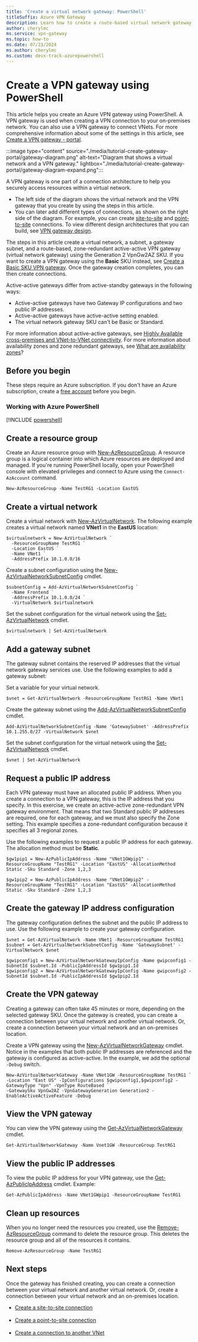 ```yaml
---
title: 'Create a virtual network gateway: PowerShell'
titleSuffix: Azure VPN Gateway
description: Learn how to create a route-based virtual network gateway for a VPN connection to your on-premises network, or to connect virtual networks.
author: cherylmc
ms.service: vpn-gateway
ms.topic: how-to
ms.date: 07/23/2024
ms.author: cherylmc 
ms.custom: devx-track-azurepowershell
---
```


# Create a VPN gateway using PowerShell

This article helps you create an Azure VPN gateway using PowerShell. A VPN gateway is used when creating a VPN connection to your on-premises network. You can also use a VPN gateway to connect VNets. For more comprehensive information about some of the settings in this article, see [Create a VPN gateway - portal](tutorial-create-gateway-portal.md).

:::image type="content" source="./media/tutorial-create-gateway-portal/gateway-diagram.png" alt-text="Diagram that shows a virtual network and a VPN gateway." lightbox="./media/tutorial-create-gateway-portal/gateway-diagram-expand.png":::

A VPN gateway is one part of a connection architecture to help you securely access resources within a virtual network.

* The left side of the diagram shows the virtual network and the VPN gateway that you create by using the steps in this article.
* You can later add different types of connections, as shown on the right side of the diagram. For example, you can create [site-to-site](tutorial-site-to-site-portal.md) and [point-to-site](point-to-site-about.md) connections. To view different design architectures that you can build, see [VPN gateway design](design.md).

The steps in this article create a virtual network, a subnet, a gateway subnet, and a route-based, zone-redundant active-active VPN gateway (virtual network gateway) using the Generation 2 VpnGw2AZ SKU. If you want to create a VPN gateway using the **Basic** SKU instead, see [Create a Basic SKU VPN gateway](create-gateway-basic-sku-powershell.md). Once the gateway creation completes, you can then create connections.

Active-active gateways differ from active-standby gateways in the following ways:

* Active-active gateways have two Gateway IP configurations and two public IP addresses.
* Active-active gateways have active-active setting enabled.
* The virtual network gateway SKU can't be Basic or Standard.

For more information about active-active gateways, see [Highly Available cross-premises and VNet-to-VNet connectivity](vpn-gateway-highlyavailable.md).
For more information about availability zones and zone redundant gateways, see [What are availability zones](/azure/reliability/availability-zones-overview?toc=%2Fazure%2Fvpn-gateway%2Ftoc.json&tabs=azure-cli#availability-zones)?

## Before you begin

These steps require an Azure subscription. If you don't have an Azure subscription, create a [free account](https://azure.microsoft.com/free/?WT.mc_id=A261C142F) before you begin.

### Working with Azure PowerShell

[!INCLUDE [powershell](../../includes/vpn-gateway-cloud-shell-powershell-about.md)]

## Create a resource group

Create an Azure resource group with [New-AzResourceGroup](/powershell/module/az.resources/new-azresourcegroup). A resource group is a logical container into which Azure resources are deployed and managed. If you're running PowerShell locally, open your PowerShell console with elevated privileges and connect to Azure using the `Connect-AzAccount` command.

```azurepowershell-interactive
New-AzResourceGroup -Name TestRG1 -Location EastUS
```

## <a name="vnet"></a>Create a virtual network

Create a virtual network with [New-AzVirtualNetwork](/powershell/module/az.network/new-azvirtualnetwork). The following example creates a virtual network named **VNet1** in the **EastUS** location:

```azurepowershell-interactive
$virtualnetwork = New-AzVirtualNetwork `
  -ResourceGroupName TestRG1 `
  -Location EastUS `
  -Name VNet1 `
  -AddressPrefix 10.1.0.0/16
```

Create a subnet configuration using the [New-AzVirtualNetworkSubnetConfig](/powershell/module/az.network/new-azvirtualnetworksubnetconfig) cmdlet.

```azurepowershell-interactive
$subnetConfig = Add-AzVirtualNetworkSubnetConfig `
  -Name Frontend `
  -AddressPrefix 10.1.0.0/24 `
  -VirtualNetwork $virtualnetwork
```

Set the subnet configuration for the virtual network using the [Set-AzVirtualNetwork](/powershell/module/az.network/Set-azVirtualNetwork) cmdlet.

```azurepowershell-interactive
$virtualnetwork | Set-AzVirtualNetwork
```

## <a name="gwsubnet"></a>Add a gateway subnet

The gateway subnet contains the reserved IP addresses that the virtual network gateway services use. Use the following examples to add a gateway subnet:

Set a variable for your virtual network.

```azurepowershell-interactive
$vnet = Get-AzVirtualNetwork -ResourceGroupName TestRG1 -Name VNet1
```

Create the gateway subnet using the [Add-AzVirtualNetworkSubnetConfig](/powershell/module/az.network/Add-azVirtualNetworkSubnetConfig) cmdlet.

```azurepowershell-interactive
Add-AzVirtualNetworkSubnetConfig -Name 'GatewaySubnet' -AddressPrefix 10.1.255.0/27 -VirtualNetwork $vnet
```

Set the subnet configuration for the virtual network using the [Set-AzVirtualNetwork](/powershell/module/az.network/Set-azVirtualNetwork) cmdlet.

```azurepowershell-interactive
$vnet | Set-AzVirtualNetwork
```

## <a name="PublicIP"></a>Request a public IP address

Each VPN gateway must have an allocated public IP address. When you create a connection to a VPN gateway, this is the IP address that you specify. In this exercise, we create an active-active zone-redundant VPN gateway environment. That means that two Standard public IP addresses are required, one for each gateway, and we must also specify the Zone setting. This example specifies a zone-redundant configuration because it specifies all 3 regional zones.

Use the following examples to request a public IP address for each gateway.  The allocation method must be **Static**.

```azurepowershell-interactive
$gw1pip1 = New-AzPublicIpAddress -Name "VNet1GWpip1" -ResourceGroupName "TestRG1" -Location "EastUS" -AllocationMethod Static -Sku Standard -Zone 1,2,3
   ```

```azurepowershell-interactive
$gw1pip2 = New-AzPublicIpAddress -Name "VNet1GWpip2" -ResourceGroupName "TestRG1" -Location "EastUS" -AllocationMethod Static -Sku Standard -Zone 1,2,3
```

## <a name="GatewayIPConfig"></a>Create the gateway IP address configuration

The gateway configuration defines the subnet and the public IP address to use. Use the following example to create your gateway configuration.

```azurepowershell-interactive
$vnet = Get-AzVirtualNetwork -Name VNet1 -ResourceGroupName TestRG1
$subnet = Get-AzVirtualNetworkSubnetConfig -Name 'GatewaySubnet' -VirtualNetwork $vnet

$gwipconfig1 = New-AzVirtualNetworkGatewayIpConfig -Name gwipconfig1 -SubnetId $subnet.Id -PublicIpAddressId $gw1pip1.Id
$gwipconfig2 = New-AzVirtualNetworkGatewayIpConfig -Name gwipconfig2 -SubnetId $subnet.Id -PublicIpAddressId $gw1pip2.Id
```

## <a name="CreateGateway"></a>Create the VPN gateway

Creating a gateway can often take 45 minutes or more, depending on the selected gateway SKU. Once the gateway is created, you can create a connection between your virtual network and another virtual network. Or, create a connection between your virtual network and an on-premises location.

Create a VPN gateway using the [New-AzVirtualNetworkGateway](/powershell/module/az.network/New-azVirtualNetworkGateway) cmdlet. Notice in the examples that both public IP addresses are referenced and the gateway is configured as active-active. In the example, we add the optional `-Debug` switch.

```azurepowershell-interactive
New-AzVirtualNetworkGateway -Name VNet1GW -ResourceGroupName TestRG1 `
-Location "East US" -IpConfigurations $gwipconfig1,$gwipconfig2 -GatewayType "Vpn" -VpnType RouteBased `
-GatewaySku VpnGw2AZ -VpnGatewayGeneration Generation2 -EnableActiveActiveFeature -Debug
```

## <a name="viewgw"></a>View the VPN gateway

You can view the VPN gateway using the [Get-AzVirtualNetworkGateway](/powershell/module/az.network/Get-azVirtualNetworkGateway) cmdlet.

```azurepowershell-interactive
Get-AzVirtualNetworkGateway -Name Vnet1GW -ResourceGroup TestRG1
```

## <a name="viewgwpip"></a>View the public IP addresses

To view the public IP address for your VPN gateway, use the [Get-AzPublicIpAddress](/powershell/module/az.network/Get-azPublicIpAddress) cmdlet. Example:

```azurepowershell-interactive
Get-AzPublicIpAddress -Name VNet1GWpip1 -ResourceGroupName TestRG1
```

## Clean up resources

When you no longer need the resources you created, use the [Remove-AzResourceGroup](/powershell/module/az.resources/remove-azresourcegroup) command to delete the resource group. This deletes the resource group and all of the resources it contains.

```azurepowershell-interactive
Remove-AzResourceGroup -Name TestRG1
```

## Next steps

Once the gateway has finished creating, you can create a connection between your virtual network and another virtual network. Or, create a connection between your virtual network and an on-premises location.

* [Create a site-to-site connection](vpn-gateway-create-site-to-site-rm-powershell.md)<br><br>
* [Create a point-to-site connection](vpn-gateway-howto-point-to-site-rm-ps.md)<br><br>
* [Create a connection to another VNet](vpn-gateway-vnet-vnet-rm-ps.md)
